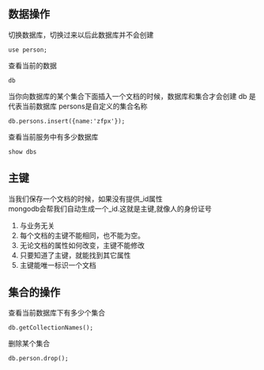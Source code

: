 ## 数据操作

切换数据库，切换过来以后此数据库并不会创建
```
use person;
```

查看当前的数据
```
db
```

当你向数据库的某个集合下面插入一个文档的时候，数据库和集合才会创建
db 是代表当前数据库 persons是自定义的集合名称 
```
db.persons.insert({name:'zfpx'});
```

查看当前服务中有多少数据库
```
show dbs 
```

## 主键
当我们保存一个文档的时候，如果没有提供_id属性   
mongodb会帮我们自动生成一个_id.这就是主键,就像人的身份证号

1. 与业务无关 
2. 每个文档的主键不能相同，也不能为空。
3. 无论文档的属性如何改变，主键不能修改
4. 只要知道了主键，就能找到其它属性
5. 主键能唯一标识一个文档


## 集合的操作  
查看当前数据库下有多少个集合
```
db.getCollectionNames();
```

删除某个集合
```
db.person.drop();
```
